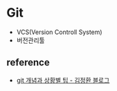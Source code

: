 # Git  
- VCS(Version Controll System)  
- 버전관리툴  
  
## reference  
  -  [git 개념과 상황별 팁 - 김정환 블로그](https://jeonghwan-kim.github.io/dev/2020/02/10/git-usage.html)  
